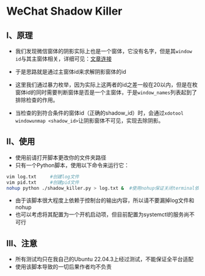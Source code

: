 # WeChat Shadow Killer

## I、原理

  - 我们发现微信窗体的阴影实际上也是一个窗体，它没有名字，但是其`window id`与其主窗体相关，详细可见：[文章连接](https://forum.ubuntu.org.cn/viewtopic.php?t=491709)
  
  - 于是思路就是通过主窗体id来求解阴影窗体的id
  
  - 这里我们通过暴力枚举，因为实际上这两者的id之差一般在20以内，但是在枚窗体id的同时需要判断窗体是否是一个主窗体，于是`window_names`列表起到了排除检查的作用。

  - 当检查的到符合条件的窗体id（正确的shadow_id）时，会通过`xdotool windowunmap <shadow_id>`让阴影窗体不可见，实现去除阴影。

## II、使用

  - 使用前请打开脚本更改你的文件夹路径
  - 只有一个Python脚本，使用以下命令来运行它：
  ```bash
  vim log.txt     #创建log文件
  vim pid.txt     #创建pid文件
  nohup python ./shadow_killer.py > log.txt &  #使用nohup保证关闭terminal依然运行，并将terminal输出重定向到log文件
  ```
  - 由于该脚本很大程度上依赖于控制台的输出内容，所以请不要漏掉log文件和nohup
  - 也可以考虑将其配置为一个开机启动项，但目前配置为systemctl的服务尚不可行

## III、注意

 - 所有测试均只在我自己的Ubuntu 22.04.3上经过测试，不能保证全平台适配
 - 使用该脚本导致的一切后果作者均不负责